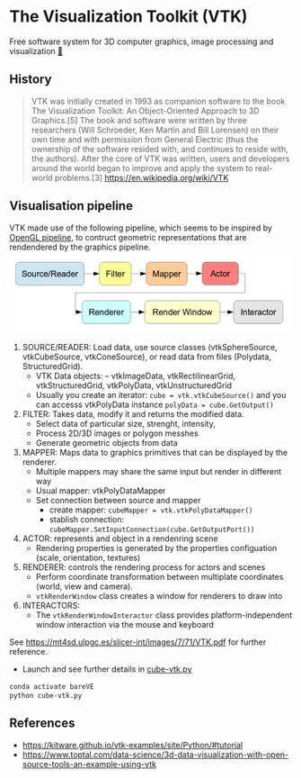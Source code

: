 # The Visualization Toolkit (VTK)  
Free software system for 3D computer graphics, image processing and visualization [:link:](https://vtk.org/)

## History
> VTK was initially created in 1993 as companion software to the book The Visualization Toolkit: An Object-Oriented Approach to 3D Graphics.[5] The book and software were written by three researchers (Will Schroeder, Ken Martin and Bill Lorensen) on their own time and with permission from General Electric (thus the ownership of the software resided with, and continues to reside with, the authors). After the core of VTK was written, users and developers around the world began to improve and apply the system to real-world problems.[3]
https://en.wikipedia.org/wiki/VTK

## Visualisation pipeline
VTK made use of the following pipeline, which seems to be inspired by [OpenGL pipeline](https://www.khronos.org/opengl/wiki/Rendering_Pipeline_Overview), to contruct geometric representations that are rendendered by the graphics pipeline.
![fig](vtk_pipeline.png)

1. SOURCE/READER: Load data, use source classes (vtkSphereSource, vtkCubeSource, vtkConeSource), or read data from files (Polydata, StructuredGrid).
	* VTK Data objects: – vtkImageData, vtkRectilinearGrid, vtkStructuredGrid, vtkPolyData, vtkUnstructuredGrid
	* Usually you create an iterator: `cube = vtk.vtkCubeSource()` and you can accesss vtkPolyData instance `polyData = cube.GetOutput()`
2. FILTER: Takes data, modify it and returns the modified data.
	* Select data of particular size, strenght, intensity, 
	* Process 2D/3D images or polygon messhes
	* Generate geometric objects from data
3. MAPPER: Maps data to graphics primitives that can be displayed by the renderer.
	* Multiple mappers may share the same input but render in different way
	* Usual mapper: vtkPolyDataMapper
	* Set connection between source and mapper
		* create mapper: `cubeMapper = vtk.vtkPolyDataMapper()`
		* stablish connection: `cubeMapper.SetInputConnection(cube.GetOutputPort())`
4. ACTOR: represents and object in a rendenring scene
	* Rendering properties is generated by the properties configuation (scale, orientation, textures)
5. RENDERER: controls the rendering process for actors and scenes
	* Perform coordinate transformation between multiplate coordinates (world, view and camera).
	* `vtkRenderWindow` class creates a window for renderers to draw into
6. INTERACTORS: 
	* The `vtkRenderWindowInteractor` class provides platform-independent window interaction via the mouse and keyboard

See https://mt4sd.ulpgc.es/slicer-int/images/7/71/VTK.pdf for further reference.

* Launch and see further details in [cube-vtk.py](cube-vtk.py) 
```
conda activate bareVE
python cube-vtk.py 
```  



## References 
* https://kitware.github.io/vtk-examples/site/Python/#tutorial
* https://www.toptal.com/data-science/3d-data-visualization-with-open-source-tools-an-example-using-vtk 

